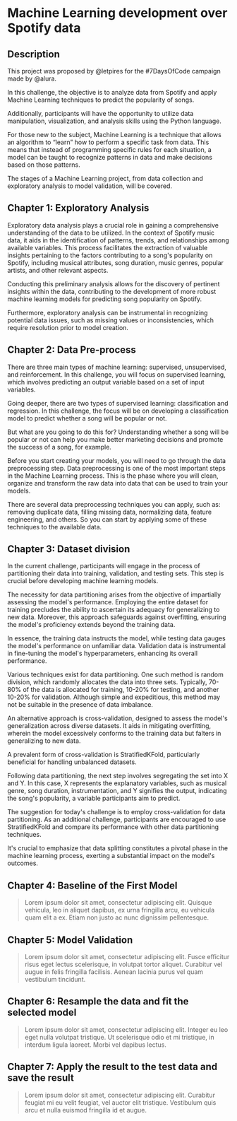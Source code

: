 # Machine Learning development over Spotify data

## Description

This project was proposed by @letpires for the #7DaysOfCode campaign made by @alura.

In this challenge, the objective is to analyze data from Spotify and apply Machine Learning techniques to predict the popularity of songs.

Additionally, participants will have the opportunity to utilize data manipulation, visualization, and analysis skills using the Python language.

For those new to the subject, Machine Learning is a technique that allows an algorithm to “learn” how to perform a specific task from data. This means that instead of programming specific rules for each situation, a model can be taught to recognize patterns in data and make decisions based on those patterns.

The stages of a Machine Learning project, from data collection and exploratory analysis to model validation, will be covered.

## Chapter 1: Exploratory Analysis

Exploratory data analysis plays a crucial role in gaining a comprehensive understanding of the data to be utilized. In the context of Spotify music data, it aids in the identification of patterns, trends, and relationships among available variables. This process facilitates the extraction of valuable insights pertaining to the factors contributing to a song's popularity on Spotify, including musical attributes, song duration, music genres, popular artists, and other relevant aspects.

Conducting this preliminary analysis allows for the discovery of pertinent insights within the data, contributing to the development of more robust machine learning models for predicting song popularity on Spotify.

Furthermore, exploratory analysis can be instrumental in recognizing potential data issues, such as missing values or inconsistencies, which require resolution prior to model creation.

## Chapter 2: Data Pre-process

There are three main types of machine learning: supervised, unsupervised, and reinforcement. In this challenge, you will focus on supervised learning, which involves predicting an output variable based on a set of input variables.

Going deeper, there are two types of supervised learning: classification and regression. In this challenge, the focus will be on developing a classification model to predict whether a song will be popular or not.

But what are you going to do this for? Understanding whether a song will be popular or not can help you make better marketing decisions and promote the success of a song, for example.

Before you start creating your models, you will need to go through the data preprocessing step. Data preprocessing is one of the most important steps in the Machine Learning process. This is the phase where you will clean, organize and transform the raw data into data that can be used to train your models.

There are several data preprocessing techniques you can apply, such as: removing duplicate data, filling missing data, normalizing data, feature engineering, and others. So you can start by applying some of these techniques to the available data.

## Chapter 3: Dataset division

In the current challenge, participants will engage in the process of partitioning their data into training, validation, and testing sets. This step is crucial before developing machine learning models.

The necessity for data partitioning arises from the objective of impartially assessing the model's performance. Employing the entire dataset for training precludes the ability to ascertain its adequacy for generalizing to new data. Moreover, this approach safeguards against overfitting, ensuring the model's proficiency extends beyond the training data.

In essence, the training data instructs the model, while testing data gauges the model's performance on unfamiliar data. Validation data is instrumental in fine-tuning the model's hyperparameters, enhancing its overall performance.

Various techniques exist for data partitioning. One such method is random division, which randomly allocates the data into three sets. Typically, 70-80% of the data is allocated for training, 10-20% for testing, and another 10-20% for validation. Although simple and expeditious, this method may not be suitable in the presence of data imbalance.

An alternative approach is cross-validation, designed to assess the model's generalization across diverse datasets. It aids in mitigating overfitting, wherein the model excessively conforms to the training data but falters in generalizing to new data.

A prevalent form of cross-validation is StratifiedKFold, particularly beneficial for handling unbalanced datasets.

Following data partitioning, the next step involves segregating the set into X and Y. In this case, X represents the explanatory variables, such as musical genre, song duration, instrumentation, and Y signifies the output, indicating the song's popularity, a variable participants aim to predict.

The suggestion for today's challenge is to employ cross-validation for data partitioning. As an additional challenge, participants are encouraged to use StratifiedKFold and compare its performance with other data partitioning techniques.

It's crucial to emphasize that data splitting constitutes a pivotal phase in the machine learning process, exerting a substantial impact on the model's outcomes.

## Chapter 4: Baseline of the First Model

> Lorem ipsum dolor sit amet, consectetur adipiscing elit. Quisque vehicula, leo in aliquet dapibus, ex urna fringilla arcu, eu vehicula quam elit a ex. Etiam non justo ac nunc dignissim pellentesque.

## Chapter 5: Model Validation

> Lorem ipsum dolor sit amet, consectetur adipiscing elit. Fusce efficitur risus eget lectus scelerisque, in volutpat tortor aliquet. Curabitur vel augue in felis fringilla facilisis. Aenean lacinia purus vel quam vestibulum tincidunt.

## Chapter 6: Resample the data and fit the selected model

> Lorem ipsum dolor sit amet, consectetur adipiscing elit. Integer eu leo eget nulla volutpat tristique. Ut scelerisque odio et mi tristique, in interdum ligula laoreet. Morbi vel dapibus lectus.

## Chapter 7: Apply the result to the test data and save the result

> Lorem ipsum dolor sit amet, consectetur adipiscing elit. Curabitur feugiat mi eu velit feugiat, vel auctor elit tristique. Vestibulum quis arcu et nulla euismod fringilla id et augue.